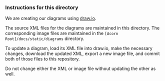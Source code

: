 ### Instructions for this directory

We are creating our diagrams using [draw.io](https://draw.io). 

The source XML files for the diagrams are maintained in this directory. The corresponding image files are maintained in the `[Acorn Root]/docs/static/diagrams` directory.

To update a diagram, load its XML file into draw.io, make the necessary changes, download the updated XML, export a new image file, and commit both of those files to this repository.

Do not change either the XML or image file without updating the other as well.